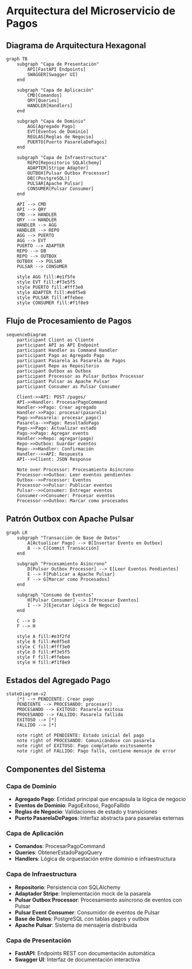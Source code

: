 # Arquitectura del Microservicio de Pagos

## Diagrama de Arquitectura Hexagonal

```mermaid
graph TB
    subgraph "Capa de Presentación"
        API[FastAPI Endpoints]
        SWAGGER[Swagger UI]
    end
    
    subgraph "Capa de Aplicación"
        CMD[Comandos]
        QRY[Queries]
        HANDLER[Handlers]
    end
    
    subgraph "Capa de Dominio"
        AGG[Agregado Pago]
        EVT[Eventos de Dominio]
        REGLAS[Reglas de Negocio]
        PUERTO[Puerto PasarelaDePagos]
    end
    
    subgraph "Capa de Infraestructura"
        REPO[Repositorio SQLAlchemy]
        ADAPTER[Stripe Adapter]
        OUTBOX[Pulsar Outbox Processor]
        DB[(PostgreSQL)]
        PULSAR[Apache Pulsar]
        CONSUMER[Pulsar Consumer]
    end
    
    API --> CMD
    API --> QRY
    CMD --> HANDLER
    QRY --> HANDLER
    HANDLER --> AGG
    HANDLER --> REPO
    AGG --> PUERTO
    AGG --> EVT
    PUERTO --> ADAPTER
    REPO --> DB
    REPO --> OUTBOX
    OUTBOX --> PULSAR
    PULSAR --> CONSUMER
    
    style AGG fill:#e1f5fe
    style EVT fill:#f3e5f5
    style PUERTO fill:#fff3e0
    style ADAPTER fill:#e8f5e8
    style PULSAR fill:#ffebee
    style CONSUMER fill:#f1f8e9
```

## Flujo de Procesamiento de Pagos

```mermaid
sequenceDiagram
    participant Client as Cliente
    participant API as API Endpoint
    participant Handler as Command Handler
    participant Pago as Agregado Pago
    participant Pasarela as Pasarela de Pagos
    participant Repo as Repositorio
    participant Outbox as Outbox
    participant Processor as Pulsar Outbox Processor
    participant Pulsar as Apache Pulsar
    participant Consumer as Pulsar Consumer

    Client->>API: POST /pagos/
    API->>Handler: ProcesarPagoCommand
    Handler->>Pago: Crear agregado
    Handler->>Pago: procesar(pasarela)
    Pago->>Pasarela: procesar_pago()
    Pasarela-->>Pago: ResultadoPago
    Pago->>Pago: Actualizar estado
    Pago->>Pago: Agregar evento
    Handler->>Repo: agregar(pago)
    Repo->>Outbox: Guardar eventos
    Repo-->>Handler: Confirmación
    Handler-->>API: Respuesta
    API-->>Client: JSON Response
    
    Note over Processor: Procesamiento Asíncrono
    Processor->>Outbox: Leer eventos pendientes
    Outbox-->>Processor: Eventos
    Processor->>Pulsar: Publicar eventos
    Pulsar-->>Consumer: Entregar eventos
    Consumer->>Consumer: Procesar eventos
    Processor->>Outbox: Marcar como procesados
```

## Patrón Outbox con Apache Pulsar

```mermaid
graph LR
    subgraph "Transacción de Base de Datos"
        A[Actualizar Pago] --> B[Insertar Evento en Outbox]
        B --> C[Commit Transacción]
    end
    
    subgraph "Procesamiento Asíncrono"
        D[Pulsar Outbox Processor] --> E[Leer Eventos Pendientes]
        E --> F[Publicar a Apache Pulsar]
        F --> G[Marcar como Procesados]
    end
    
    subgraph "Consumo de Eventos"
        H[Pulsar Consumer] --> I[Procesar Eventos]
        I --> J[Ejecutar Lógica de Negocio]
    end
    
    C --> D
    F --> H
    
    style A fill:#e3f2fd
    style B fill:#e8f5e8
    style C fill:#fff3e0
    style D fill:#f3e5f5
    style F fill:#ffebee
    style H fill:#f1f8e9
```

## Estados del Agregado Pago

```mermaid
stateDiagram-v2
    [*] --> PENDIENTE: Crear pago
    PENDIENTE --> PROCESANDO: procesar()
    PROCESANDO --> EXITOSO: Pasarela exitosa
    PROCESANDO --> FALLIDO: Pasarela fallida
    EXITOSO --> [*]
    FALLIDO --> [*]
    
    note right of PENDIENTE: Estado inicial del pago
    note right of PROCESANDO: Comunicándose con pasarela
    note right of EXITOSO: Pago completado exitosamente
    note right of FALLIDO: Pago falló, contiene mensaje de error
```

## Componentes del Sistema

### Capa de Dominio
- **Agregado Pago**: Entidad principal que encapsula la lógica de negocio
- **Eventos de Dominio**: PagoExitoso, PagoFallido
- **Reglas de Negocio**: Validaciones de estado y transiciones
- **Puerto PasarelaDePagos**: Interfaz abstracta para pasarelas externas

### Capa de Aplicación
- **Comandos**: ProcesarPagoCommand
- **Queries**: ObtenerEstadoPagoQuery
- **Handlers**: Lógica de orquestación entre dominio e infraestructura

### Capa de Infraestructura
- **Repositorio**: Persistencia con SQLAlchemy
- **Adaptador Stripe**: Implementación mock de la pasarela
- **Pulsar Outbox Processor**: Procesamiento asíncrono de eventos con Pulsar
- **Pulsar Event Consumer**: Consumidor de eventos de Pulsar
- **Base de Datos**: PostgreSQL con tablas pagos y outbox
- **Apache Pulsar**: Sistema de mensajería distribuida

### Capa de Presentación
- **FastAPI**: Endpoints REST con documentación automática
- **Swagger UI**: Interfaz de documentación interactiva
